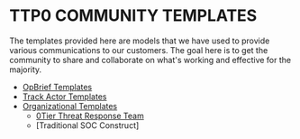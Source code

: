 # TTP0 COMMUNITY TEMPLATES
The templates provided here are models that we have used to provide various communications to our customers.  The goal here is to get the community to share and collaborate on what's working and effective for the majority.

* [OpBrief Templates](https://github.com/TTP0/ttp0_community_templates/blob/master/powerpoint/opbriefs/)
* [Track Actor Templates](https://github.com/TTP0/ttp0_community_templates/tree/master/powerpoint/trackactors/)
* [Organizational Templates](https://github.com/TTP0/ttp0_community_templates/tree/master/powerpoint/organizational)
  * [0Tier Threat Response Team](https://github.com/TTP0/ttp0_community_templates/blob/master/powerpoint/organizational/TTP0%20Threat%20Response%20Team.pptx)
  * [Traditional SOC Construct]
